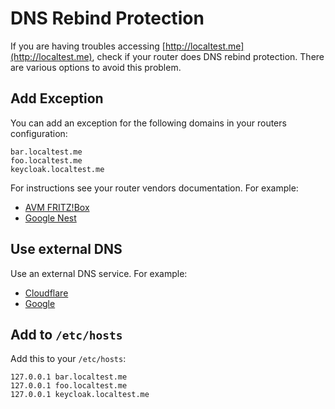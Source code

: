 # DNS Rebind Protection

If you are having troubles accessing [http://localtest.me](http://localtest.me), check if your router does DNS rebind
protection. There are various options to avoid this problem.

## Add Exception

You can add an exception for the following domains in your routers configuration:

```
bar.localtest.me
foo.localtest.me
keycloak.localtest.me
```

For instructions see your router vendors documentation. For example:

* [AVM FRITZ!Box](https://en.avm.de/service/knowledge-base/dok/FRITZ-Box-6660-Cable/3565_FRITZ-Box-reports-Your-FRITZ-Box-s-DNS-rebind-protection-rejected-your-query-for-reasons-of-security/)
* [Google Nest](https://support.google.com/googlenest/answer/9144137)

## Use external DNS

Use an external DNS service. For example:

* [Cloudflare](https://1.1.1.1)
* [Google](https://developers.google.com/speed/public-dns/docs/using)

## Add to `/etc/hosts`

Add this to your `/etc/hosts`:

```
127.0.0.1 bar.localtest.me
127.0.0.1 foo.localtest.me
127.0.0.1 keycloak.localtest.me
```
